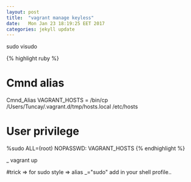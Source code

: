 ```yaml
---
layout: post
title:  "vagrant manage keyless"
date:   Mon Jan 23 18:19:25 EET 2017
categories: jekyll update
---
```


sudo visudo 


{% highlight ruby %}
# Cmnd alias
Cmnd_Alias VAGRANT_HOSTS = /bin/cp /Users/Tuncay/.vagrant.d/tmp/hosts.local /etc/hosts
# User privilege
%sudo ALL=(root) NOPASSWD: VAGRANT_HOSTS
{% endhighlight %}

_ vagrant up



#trick
=> for sudo style => alias _="sudo" add in your shell profile..